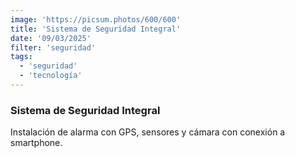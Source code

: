```yaml
---
image: 'https://picsum.photos/600/600'
title: 'Sistema de Seguridad Integral'
date: '09/03/2025'
filter: 'seguridad'
tags:
  - 'seguridad'
  - 'tecnología'
---
```


### Sistema de Seguridad Integral

Instalación de alarma con GPS, sensores y cámara con conexión a smartphone.
